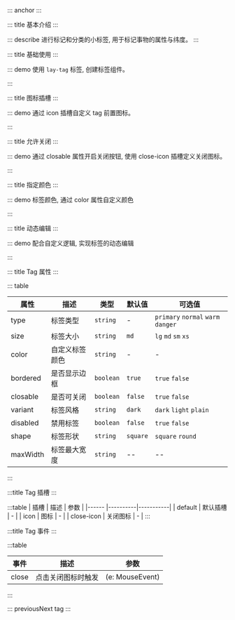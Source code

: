::: anchor
:::

::: title 基本介绍
:::

::: describe 进行标记和分类的小标签, 用于标记事物的属性与纬度。
:::

::: title 基础使用
:::

::: demo 使用 `lay-tag` 标签, 创建标签组件。

<template>
  <lay-space size="md">
    <lay-tag maxWidth="100px">标签</lay-tag>
    <lay-tag v-for="type in TAG_TYPES" :type="type">标签</lay-tag>
  </lay-space>
</template>

<script setup>
const TAG_TYPES = [
  "primary",
  "normal",
  "warm",
  "danger",
];
</script>

:::

::: title 图标插槽
:::

::: demo 通过 icon 插槽自定义 tag 前置图标。

<template>
<lay-space size="md">
  <lay-tag>
    <template #icon>
      <lay-icon type="layui-icon-vercode" />
    </template>
    tag
  </lay-tag>
  <lay-tag>
    <template #icon>
      <lay-icon type="layui-icon-login-qq" />
    </template>
    tag
  </lay-tag>
  <lay-tag>
    <template #icon>
      <lay-icon type="layui-icon-star-fill" />
    </template>
    tag
  </lay-tag>
</lay-space>
</template>

<script>
</script>
<style>
.tag-demo {
  width: 500px;
  display: flex;
  margin-bottom: 15px;
}
.tag-demo .layui-tag{
  margin-right: 15px;
}
</style>

:::

::: title 允许关闭
:::

::: demo 通过 closable 属性开启关闭按钮, 使用 close-icon 插槽定义关闭图标。

<template>
<lay-space size="md">
  <lay-tag closable>Tag</lay-tag>
  <lay-tag closable>
    Tag 2
  </lay-tag>
  <lay-tag closable>
    custom close icon
    <template #close-icon><lay-icon type="layui-icon-close-fill" /></template>
  </lay-tag>
</lay-space>
</template>

<script>
</script>
<style>
.tag-demo {
  width: 500px;
  display: flex;
  margin-bottom: 15px;
}
.tag-demo .layui-tag{
  margin-right: 15px;
}
</style>

:::

::: title 指定颜色
:::

::: demo 标签颜色, 通过 color 属性自定义颜色

<template>
<lay-space direction="vertical" size="md">
  <lay-space size="md">
    <lay-tag v-for="color in COLORS" :color="color" variant="light">标签</lay-tag>
  </lay-space>
</lay-space>
</template>

<script>
import { ref } from 'vue'

export default {
  setup() {

    const COLORS = [
      "#165DFF",
      "#722ED1",
      "#D91AD9",
      "#F5319D",
    ];

    return {
      TAG_COLORS,
      COLORS
    }
  }
}
</script>
<style>
.tag-demo {
  width: 500px;
  display: flex;
  margin-bottom: 15px;
}
.tag-demo .layui-tag{
  margin-right: 15px;
}
.tag-demo-variant{
  margin-bottom: 10px;
}
</style>

:::

::: title 动态编辑
:::

::: demo 配合自定义逻辑, 实现标签的动态编辑

<template>
  <template v-for="(tag, index) of tagData" :key="`tag-${index}`">
  <lay-tag 
    closable
    maxWidth="100px"
    @close="handleClose(index)"
    style="margin-right: 5px;"
    >
    {{tag}} 
  </lay-tag>
  </template>
  <span id="tagDemo" @click="handlerFocus">
    <lay-input 
    v-if="showInput"   
    ref="inputRef"      
    v-model.trim="inputVal"
    autofocus
    style="width:60px; height:24px"
    @keyup.enter="handleAdd"
    @blur="handleAdd" />
  <lay-tag 
    v-else 
    >
    <template #icon>
      <lay-icon type="layui-icon-addition"/>
    </template>
    添加
  </lay-tag>
  </span>
</template>

<script>
import { ref, nextTick } from 'vue';

export default {
  setup() {
    const tagData = ref(['Tag', 'Selected1111111111111111111111111111111', 'Tags']);
    const inputRef = ref(null);
    const showInput = ref(false);
    const inputVal = ref('');

    const handleAdd = () => {
      if (inputVal.value) {
        tagData.value.push(inputVal.value);
        inputVal.value = '';
      }
      showInput.value = false;
    };

    const handleClose = (index) => {
      tagData.value.splice(index, 1);
    };

    const handlerFocus = (e) => {
      showInput.value = true;
      console.log("FIXME 临时")
      setTimeout(() => {
        document.querySelector('#tagDemo input').focus()
      },200)
 
    }

    return {
      tagData,
      inputRef,
      showInput,
      inputVal,
      handleAdd,
      handleClose,
      handlerFocus,
    };
  },
};
</script>
:::


::: title Tag 属性
:::

::: table

| 属性        | 描述     | 类型    | 默认值    | 可选值                             |
| ----------- | -------- | ------ | ------ | ------ |
| type        | 标签类型  | `string` | -| `primary` `normal` `warm` `danger`
| size | 标签大小 |`string` | `md` | `lg` `md` `sm` `xs`|
| color | 自定义标签颜色 | `string` | -| - | 
| bordered | 是否显示边框 | `boolean` | `true` | `true` `false`|
| closable | 是否可关闭 | `boolean` | `false` | `true` `false`|
| variant  | 标签风格  | `string` | `dark` | `dark` `light` `plain`|
| disabled | 禁用标签  | `boolean` | `false` | `true` `false`|
| shape    | 标签形状  | `string` | `square` | `square` `round`|
| maxWidth | 标签最大宽度 | `string`| -- | --|

:::

:::title Tag 插槽
:::

:::table
| 插槽 | 描述 | 参数 |
|------ |----------|-----------|
| default | 默认插槽 | - |
| icon | 图标 | - |
| close-icon | 关闭图标 | - |
:::

:::title Tag 事件
:::

:::table

| 事件 | 描述 | 参数 |
|------ |----------|-----------|
| close | 点击关闭图标时触发 | (e: MouseEvent) |

:::

::: previousNext tag
:::